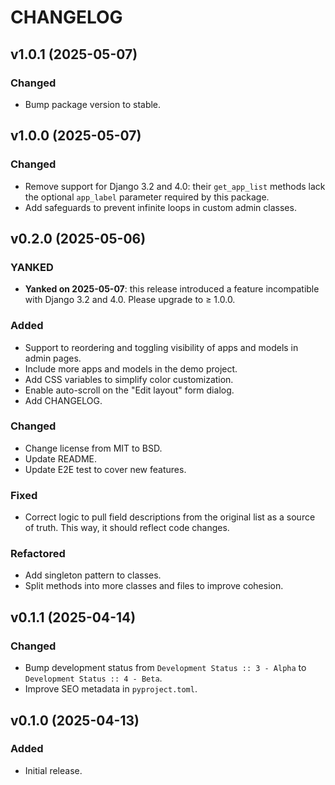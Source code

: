 # CHANGELOG

## v1.0.1 (2025-05-07)

### Changed

- Bump package version to stable.

## v1.0.0 (2025-05-07)

### Changed

- Remove support for Django 3.2 and 4.0: their `get_app_list` methods lack the optional `app_label` parameter required by this package.
- Add safeguards to prevent infinite loops in custom admin classes.

## v0.2.0 (2025-05-06)

### YANKED

- **Yanked on 2025-05-07**: this release introduced a feature incompatible with Django 3.2 and 4.0. Please upgrade to ≥ 1.0.0.

### Added

- Support to reordering and toggling visibility of apps and models in admin pages.
- Include more apps and models in the demo project.
- Add CSS variables to simplify color customization.
- Enable auto-scroll on the "Edit layout" form dialog.
- Add CHANGELOG.

### Changed

- Change license from MIT to BSD.
- Update README.
- Update E2E test to cover new features.

### Fixed

- Correct logic to pull field descriptions from the original list as a source of truth. This way, it should reflect code changes.

### Refactored

- Add singleton pattern to classes.
- Split methods into more classes and files to improve cohesion.

## v0.1.1 (2025-04-14)

### Changed

- Bump development status from `Development Status :: 3 - Alpha` to `Development Status :: 4 - Beta`.
- Improve SEO metadata in `pyproject.toml`.

## v0.1.0 (2025-04-13)

### Added

- Initial release.
